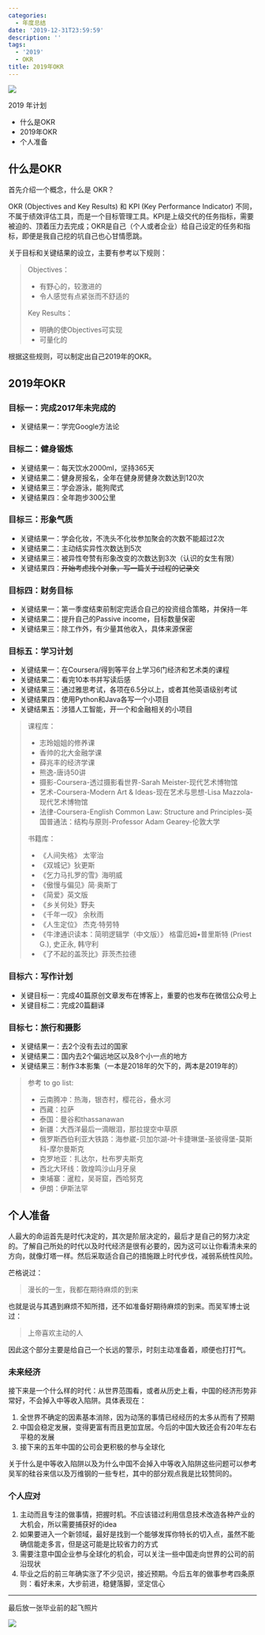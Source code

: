 ```yaml
---
categories:
  - 年度总结
date: '2019-12-31T23:59:59'
description: ''
tags:
  - '2019'
  - OKR
title: 2019年OKR
---
```





![](https://flowsnow.oss-cn-shanghai.aliyuncs.com/image/summary/2019-okr/IMG_20170404_055028.jpg)

2019 年计划

- 什么是OKR
- 2019年OKR
- 个人准备

<!--more-->

## 什么是OKR

首先介绍一个概念，什么是 OKR？

OKR (Objectives and Key Results) 和 KPI (Key Performance Indicator) 不同，不属于绩效评估工具，而是一个目标管理工具。KPI是上级交代的任务指标，需要被迫的、顶着压力去完成；OKR是自己（个人或者企业）给自己设定的任务和指标，即便是我自己挖的坑自己也心甘情愿跳。

关于目标和关键结果的设立，主要有参考以下规则：

> Objectives：
>
> - 有野心的，较激进的
> - 令人感觉有点紧张而不舒适的
>
> Key Results：
>
> - 明确的使Objectives可实现
> - 可量化的

根据这些规则，可以制定出自己2019年的OKR。

## 2019年OKR

### 目标一：完成2017年未完成的

- 关键结果一：学完Google方法论

### 目标二：健身锻炼

- 关键结果一：每天饮水2000ml，坚持365天
- 关键结果二：健身房报名，全年在健身房健身次数达到120次
- 关键结果三：学会游泳，能狗爬式
- 关键结果四：全年跑步300公里

### 目标三：形象气质

- 关键结果一：学会化妆，不洗头不化妆参加聚会的次数不能超过2次
- 关键结果二：主动结实异性次数达到5次
- 关键结果三：被异性夸赞有形象改变的次数达到3次（认识的女生有限）
- 关键结果四：~~开始考虑找个对象，写一篇关于过程的记录文~~

### 目标四：财务目标

- 关键结果一：第一季度结束前制定完适合自己的投资组合策略，并保持一年
- 关键结果二：提升自己的Passive income，目标数量保密
- 关键结果三：除工作外，有少量其他收入，具体来源保密

### 目标五：学习计划

- 关键结果一：在Coursera/得到等平台上学习6门经济和艺术类的课程
- 关键结果二：看完10本书并写读后感
- 关键结果三：通过雅思考试，各项在6.5分以上，或者其他英语级别考试
- 关键结果四：使用Python和Java各写一个小项目
- 关键结果五：涉猎人工智能，开一个和金融相关的小项目

> 课程库：
>
> - 志玲姐姐的修养课
> - 香帅的北大金融学课
> - 薛兆丰的经济学课
> - 熊逸-唐诗50讲
> - 摄影-Coursera-透过摄影看世界-Sarah Meister-现代艺术博物馆
> - 艺术-Coursera-Modern Art & Ideas-现在艺术与思想-Lisa Mazzola-现代艺术博物馆
> - 法律-Coursera-English Common Law: Structure and Principles-英国普通法：结构与原则-Professor Adam Gearey-伦敦大学
>
> 书籍库：
>
> - 《人间失格》 太宰治
> - 《双城记》狄更斯
> - 《乞力马扎罗的雪》海明威
> - 《傲慢与偏见》简·奥斯丁
> - 《简爱》英文版
> - 《乡关何处》野夫
> - 《千年一叹》 余秋雨
> - 《人生定位》 杰克·特劳特
> - 《牛津通识读本：简明逻辑学（中文版）》 格雷厄姆•普里斯特 (Priest G.), 史正永, 韩守利
> - 《了不起的盖茨比》菲茨杰拉德

### 目标六：写作计划

- 关键目标一：完成40篇原创文章发布在博客上，重要的也发布在微信公众号上
- 关键目标二：完成20篇翻译

### 目标七：旅行和摄影

- 关键结果一：去2个没有去过的国家
- 关键结果二：国内去2个偏远地区以及8个小一点的地方
- 关键结果三：制作3本影集（一本是2018年的欠下的，两本是2019年的）

> 参考 to go list:
>
> - 云南腾冲：热海，银杏村，樱花谷，叠水河
> - 西藏：拉萨
> - 泰国：曼谷和thassanawan
> - 新疆：大西洋最后一滴眼泪，那拉提空中草原
> - 俄罗斯西伯利亚大铁路：海参崴-贝加尔湖-叶卡捷琳堡-圣彼得堡-莫斯科-摩尔曼斯克
> - 克罗地亚：扎达尔，杜布罗夫斯克
> - 西北大环线：敦煌鸣沙山月牙泉
> - 柬埔寨：暹粒，吴哥窟，西哈努克
> - 伊朗：伊斯法罕

## 个人准备

人最大的命运首先是时代决定的，其次是阶层决定的，最后才是自己的努力决定的。了解自己所处的时代以及时代经济是很有必要的，因为这可以让你看清未来的方向，就像灯塔一样。然后采取适合自己的措施跟上时代步伐，减弱系统性风险。

芒格说过：

> 漫长的一生，我都在期待麻烦的到来

也就是说与其遇到麻烦不知所措，还不如准备好期待麻烦的到来。而吴军博士说过：

> 上帝喜欢主动的人

因此这个部分主要是给自己一个长远的警示，时刻主动准备着，顺便也打打气。

### 未来经济

接下来是一个什么样的时代：从世界范围看，或者从历史上看，中国的经济形势非常好，不会掉入中等收入陷阱。具体表现在：

1. 全世界不确定的因素基本消除，因为动荡的事情已经经历的太多从而有了预期
2. 中国会稳定发展，变得更富有而且更加宜居。今后的中国大致还会有20年左右平稳的发展
3. 接下来的五年中国的公司会更积极的参与全球化

关于什么是中等收入陷阱以及为什么中国不会掉入中等收入陷阱这些问题可以参考吴军的硅谷来信以及万维钢的一些专栏，其中的部分观点我是比较赞同的。

### 个人应对

1. 主动而且专注的做事情，把握时机。不应该错过利用信息技术改造各种产业的大机会，所以需要捕获好的idea
2. 如果要进入一个新领域，最好是找到一个能够发挥你特长的切入点，虽然不能确信能走多言，但是这可能是比较省力的方式
3. 需要注意中国企业参与全球化的机会，可以关注一些中国走向世界的公司的前沿现状
4. 毕业之后的前三年确实涨了不少见识，接近预期。今后五年的做事参考四条原则：看好未来，大步前进，稳健落脚，坚定信心

---

最后放一张毕业前的起飞照片

![](https://flowsnow.oss-cn-shanghai.aliyuncs.com/image/summary/2019-okr/mmexport1490543085073.jpg)
